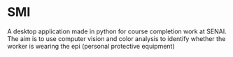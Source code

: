 # SMI
A desktop application made in python for course completion work at SENAI. The aim is to use computer vision and color analysis to identify whether the worker is wearing the epi (personal protective equipment)
